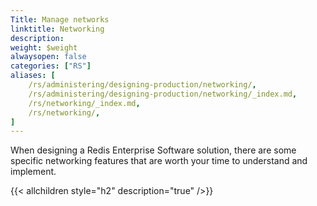 ```yaml
---
Title: Manage networks
linktitle: Networking
description:
weight: $weight
alwaysopen: false
categories: ["RS"]
aliases: [
    /rs/administering/designing-production/networking/,
    /rs/administering/designing-production/networking/_index.md,
    /rs/networking/_index.md,
    /rs/networking/,
]
---
```

When designing a Redis Enterprise Software solution, there are some
specific networking features that are worth your time to understand and
implement.

{{< allchildren style="h2" description="true" />}}
